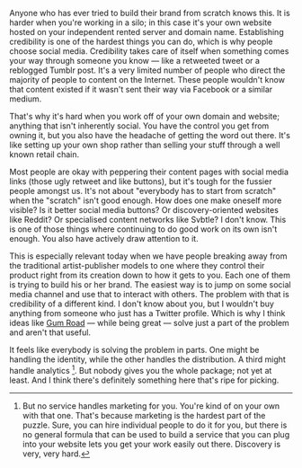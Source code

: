 Anyone who has ever tried to build their brand from scratch knows this. It is harder when you're working in a silo; in this case it's your own website hosted on your independent rented server and domain name. Establishing credibility is one of the hardest things you can do, which is why people choose social media. Credibility takes care of itself when something comes your way through someone you know — like a retweeted tweet or a reblogged Tumblr post. It's a very limited number of people who direct the majority of people to content on the Internet. These people wouldn't know that content existed if it wasn't sent their way via Facebook or a similar medium.

That's why it's hard when you work off of your own domain and website; anything that isn't inherently social. You have the control you get from owning it, but you also have the headache of getting the word out there. It's like setting up your own shop rather than selling your stuff through a well known retail chain.

Most people are okay with peppering their content pages with social media links (those ugly retweet and like buttons), but it's tough for the fussier people amongst us. It's not about "everybody has to start from scratch" when the "scratch" isn't good enough. How does one make oneself more visible? Is it better social media buttons? Or discovery-oriented websites like Reddit? Or specialised content networks like Svbtle? I don't know. This is one of those things where continuing to do good work on its own isn't enough. You also have actively draw attention to it.

This is especially relevant today when we have people breaking away from the traditional artist-publisher models to one where they control their product right from its creation down to how it gets to you. Each one of them is trying to build his or her brand. The easiest way is to jump on some social media channel and use that to interact with others. The problem with that is credibility of a different kind. I don't know about you, but I wouldn't buy anything from someone who just has a Twitter profile. Which is why I think ideas like [Gum Road][gr] — while being great — solve just a part of the problem and aren't that useful.

[gr]: https://gumroad.com/

It feels like everybody is solving the problem in parts. One might be handling the identity, while the other handles the distribution. A third might handle analytics [^1]. But nobody gives you the whole package; not yet at least. And I think there's definitely something here that's ripe for picking.

[^1]: But no service handles marketing for you. You're kind of on your own with that one. That's because marketing is the hardest part of the puzzle. Sure, you can hire individual people to do it for you, but there is no general formula that can be used to build a service that you can plug into your website lets you get your work easily out there. Discovery is very, very hard.